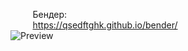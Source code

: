 &nbsp;&nbsp;&nbsp;&nbsp;&nbsp;&nbsp;&nbsp;&nbsp;&nbsp;Бендер: 
<br>
&nbsp;&nbsp;&nbsp;&nbsp;&nbsp;&nbsp;&nbsp;&nbsp;&nbsp;https://qsedftghk.github.io/bender/
<br>
![Preview](https://github.com/qsedftghk/bender/blob/main/bender.gif)
